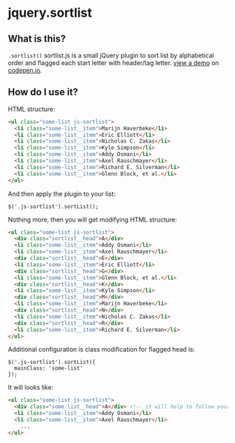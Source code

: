 jquery.sortlist
==============

What is this?
-------------
`.sortlist()` sortlist.js is a small jQuery plugin to sort list by alphabetical order and flagged each start letter with header/tag letter. [view a demo][1] on [codepen.io][1].

[1]: https://codepen.io/tsurule/pen/xzLdZP


How do I use it?
----------------

HTML structure:
```html
<ul class="some-list js-sortlist">
  <li class="some-list__item">Marijn Haverbeke</li>
  <li class="some-list__item">Eric Elliott</li>
  <li class="some-list__item">Nicholas C. Zakas</li>
  <li class="some-list__item">Kyle Simpson</li>
  <li class="some-list__item">Addy Osmani</li>
  <li class="some-list__item">Axel Rauschmayer</li>
  <li class="some-list__item">Richard E. Silverman</li>
  <li class="some-list__item">Glenn Block, et al.</li>
</ul>
```
And then apply the plugin to your list:

	$('.js-sortlist').sortList();

Nothing more, then you will get modifying HTML structure: 

```html
<ul class="some-list js-sortlist">
  <div class="sortlist__head">A</div>
  <li class="some-list__item">Addy Osmani</li>
  <li class="some-list__item">Axel Rauschmayer</li>
  <div class="sortlist__head">E</div>
  <li class="some-list__item">Eric Elliott</li>
  <div class="sortlist__head">G</div>
  <li class="some-list__item">Glenn Block, et al.</li>
  <div class="sortlist__head">K</div>
  <li class="some-list__item">Kyle Simpson</li>
  <div class="sortlist__head">M</div>
  <li class="some-list__item">Marijn Haverbeke</li>
  <div class="sortlist__head">N</div>
  <li class="some-list__item">Nicholas C. Zakas</li>
  <div class="sortlist__head">R</div>
  <li class="some-list__item">Richard E. Silverman</li>
</ul>
```

Additional configuration is class modification for flagged head is:

	$('.js-sortlist').sortList({
	  mainClass: 'some-list'
	});

It will looks like:

```html
<ul class="some-list js-sortlist">
  <div class="some-list__head">A</div> <!-- it will help to follow your structure and css methodologies -->
  <li class="some-list__item">Addy Osmani</li>
  <li class="some-list__item">Axel Rauschmayer</li>
  	...
</ul>
```
